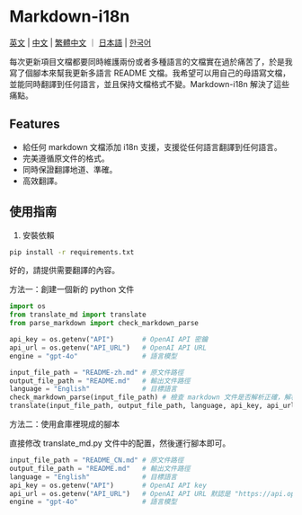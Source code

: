 # Markdown-i18n

[英文](README.md) | [中文](README_CN.md) | [繁體中文](README_zh-hant.md) ｜ [日本語](README_ja.md) | [한국어](README_ko.md)

每次更新項目文檔都要同時維護兩份或者多種語言的文檔實在過於痛苦了，於是我寫了個腳本來幫我更新多語言 README 文檔。我希望可以用自己的母語寫文檔，並能同時翻譯到任何語言，並且保持文檔格式不變。Markdown-i18n 解決了這些痛點。

## Features

- 給任何 markdown 文檔添加 i18n 支援，支援從任何語言翻譯到任何語言。
- 完美遵循原文件的格式。
- 同時保證翻譯地道、準確。
- 高效翻譯。

## 使用指南

1. 安裝依賴

```bash
pip install -r requirements.txt
```

好的，請提供需要翻譯的內容。

方法一：創建一個新的 python 文件

```python
import os
from translate_md import translate
from parse_markdown import check_markdown_parse

api_key = os.getenv("API")       # OpenAI API 密鑰
api_url = os.getenv("API_URL")   # OpenAI API URL
engine = "gpt-4o"                # 語言模型

input_file_path = "README-zh.md" # 原文件路徑
output_file_path = "README.md"   # 輸出文件路徑
language = "English"             # 目標語言
check_markdown_parse(input_file_path) # 檢查 markdown 文件是否解析正確，解析正確就可以翻譯，如果報錯需要聯繫作者修復。這一步不是必要的，只是為了保證翻譯的格式準確性。
translate(input_file_path, output_file_path, language, api_key, api_url, engine) # 翻譯原markdown文件到目標語言並保存到輸出文件
```

方法二：使用倉庫裡現成的腳本

直接修改 translate_md.py 文件中的配置，然後運行腳本即可。

```python
input_file_path = "README_CN.md" # 原文件路徑
output_file_path = "README.md"   # 輸出文件路徑
language = "English"             # 目標語言
api_key = os.getenv("API")       # OpenAI API key
api_url = os.getenv("API_URL")   # OpenAI API URL 默認是 "https://api.openai.com/v1/chat/completions"
engine = "gpt-4o"                # 語言模型
```